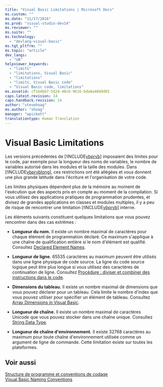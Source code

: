```yaml
---
title: "Visual Basic Limitations | Microsoft Docs"
ms.custom: ""
ms.date: "11/17/2016"
ms.prod: "visual-studio-dev14"
ms.reviewer: ""
ms.suite: ""
ms.technology: 
  - "devlang-visual-basic"
ms.tgt_pltfrm: ""
ms.topic: "article"
dev_langs: 
  - "VB"
helpviewer_keywords: 
  - "limits"
  - "limitations, Visual Basic"
  - "limitations"
  - "limits, Visual Basic code"
  - "Visual Basic code, limitations"
ms.assetid: cf1646b7-5d24-48c6-9616-bda8a4849d91
caps.latest.revision: 14
caps.handback.revision: 14
author: "stevehoag"
ms.author: "shoag"
manager: "wpickett"
translationtype: Human Translation
---
```

# Visual Basic Limitations
Les versions précédentes de [!INCLUDE[vbprvb](../../../csharp/programming-guide/concepts/linq/includes/vbprvb_md.md)] imposaient des limites pour le code, par exemple pour la longueur des noms de variables, le nombre de variables autorisé dans les modules et la taille des modules.  Dans [!INCLUDE[vbprvblong](../../../visual-basic/developing-apps/customizing-extending-my/includes/vbprvblong_md.md)], ces restrictions ont été allégées et vous donnent une plus grande latitude dans l'écriture et l'organisation de votre code.  
  
 Les limites physiques dépendent plus de la mémoire au moment de l'exécution que des aspects pris en compte au moment de la compilation.  Si vous utilisez des applications pratiques de programmation prudentes, et divisez de grandes applications en classes et modules multiples, il y a peu de risque de rencontrer une limitation [!INCLUDE[vbprvb](../../../csharp/programming-guide/concepts/linq/includes/vbprvb_md.md)] interne.  
  
 Les éléments suivants constituent quelques limitations que vous pouvez rencontrer dans des cas extrêmes :  
  
-   **Longueur du nom.** Il existe un nombre maximal de caractères pour chaque élément de programmation déclaré.  Ce maximum s'applique à une chaîne de qualification entière si le nom d'élément est qualifié.  Consultez [Declared Element Names](../../../visual-basic/programming-guide/language-features/declared-elements/declared-element-names.md).  
  
-   **Longueur de ligne.** 65535 caractères au maximum peuvent être utilisés dans une ligne physique de code source.  La ligne du code source logique peut être plus longue si vous utilisez des caractères de continuation de ligne.  Consultez [Procédure : diviser et combiner des instructions dans le code](../../../visual-basic/programming-guide/program-structure/how-to-break-and-combine-statements-in-code.md).  
  
-   **Dimensions du tableau.** Il existe un nombre maximal de dimensions que vous pouvez déclarer pour un tableau.  Cela limite le nombre d'index que vous pouvez utiliser pour spécifier un élément de tableau.  Consultez [Array Dimensions in Visual Basic](../../../visual-basic/programming-guide/language-features/arrays/array-dimensions.md).  
  
-   **Longueur de chaîne.** Il existe un nombre maximal de caractères Unicode que vous pouvez stocker dans une chaîne unique.  Consultez [String Data Type](../../../visual-basic/language-reference/data-types/string-data-type.md).  
  
-   **Longueur de chaîne d'environnement.** Il existe 32768 caractères au maximum pour toute chaîne d'environnement utilisée comme un argument de ligne de commande.  Cette limitation existe sur toutes les plateformes.  
  
## Voir aussi  
 [Structure de programme et conventions de codage](../../../visual-basic/programming-guide/program-structure/program-structure-and-code-conventions.md)   
 [Visual Basic Naming Conventions](../../../visual-basic/programming-guide/program-structure/naming-conventions.md)